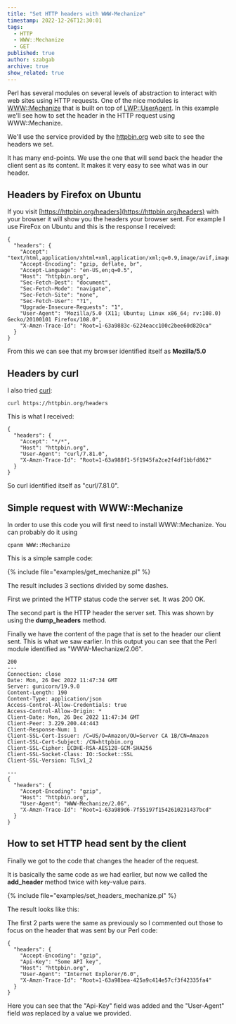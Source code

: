 ```yaml
---
title: "Set HTTP headers with WWW-Mechanize"
timestamp: 2022-12-26T12:30:01
tags:
  - HTTP
  - WWW::Mechanize
  - GET
published: true
author: szabgab
archive: true
show_related: true
---
```



Perl has several modules on several levels of abstraction to interact with web sites using HTTP requests. One of the nice modules is [WWW::Mechanize](https://metacpan.org/pod/WWW::Mechanize) that is built on top of [LWP::UserAgent](https://metacpan.org/pod/LWP::UserAgent). In this example we'll see how to set the header in the HTTP request using WWW::Mechanize.

We'll use the service provided by the [httpbin.org](https://httpbin.org/) web site to see the headers we set.

It has many end-points. We use the one that will send back the header the client sent as its content. It makes it very easy to see what was in our header.


## Headers by Firefox on Ubuntu

If you visit [https://httpbin.org/headers](https://httpbin.org/headers) with your browser it will show you the headers your browser sent. For example I use FireFox on Ubuntu and this is the response I received:

```
{
  "headers": {
    "Accept": "text/html,application/xhtml+xml,application/xml;q=0.9,image/avif,image/webp,*/*;q=0.8",
    "Accept-Encoding": "gzip, deflate, br",
    "Accept-Language": "en-US,en;q=0.5",
    "Host": "httpbin.org",
    "Sec-Fetch-Dest": "document",
    "Sec-Fetch-Mode": "navigate",
    "Sec-Fetch-Site": "none",
    "Sec-Fetch-User": "?1",
    "Upgrade-Insecure-Requests": "1",
    "User-Agent": "Mozilla/5.0 (X11; Ubuntu; Linux x86_64; rv:108.0) Gecko/20100101 Firefox/108.0",
    "X-Amzn-Trace-Id": "Root=1-63a9883c-6224eacc100c2bee60d820ca"
  }
}
```

From this we can see that my browser identified itself as <b>Mozilla/5.0</b>

## Headers by curl

I also tried [curl](https://curl.se/):

```
curl https://httpbin.org/headers
```

This is what I received:

```
{
  "headers": {
    "Accept": "*/*",
    "Host": "httpbin.org",
    "User-Agent": "curl/7.81.0",
    "X-Amzn-Trace-Id": "Root=1-63a988f1-5f1945fa2ce2f4df1bbfd862"
  }
}
```

So curl identified itself as "curl/7.81.0".


## Simple request with WWW::Mechanize

In order to use this code you will first need to install WWW::Mechanize. You can probably do it using

```
cpanm WWW::Mechanize
```

This is a simple sample code:

{% include file="examples/get_mechanize.pl" %}

The result includes 3 sections divided by some dashes.

First we printed the HTTP status code the server set. It was 200 OK.

The second part is the HTTP header the server set. This was shown by using the <b>dump_headers</b> method.

Finally we have the content of the page that is set to the header our client sent. This is what we saw earlier.
In this output you can see that the Perl module identified as "WWW-Mechanize/2.06".

```
200
---
Connection: close
Date: Mon, 26 Dec 2022 11:47:34 GMT
Server: gunicorn/19.9.0
Content-Length: 190
Content-Type: application/json
Access-Control-Allow-Credentials: true
Access-Control-Allow-Origin: *
Client-Date: Mon, 26 Dec 2022 11:47:34 GMT
Client-Peer: 3.229.200.44:443
Client-Response-Num: 1
Client-SSL-Cert-Issuer: /C=US/O=Amazon/OU=Server CA 1B/CN=Amazon
Client-SSL-Cert-Subject: /CN=httpbin.org
Client-SSL-Cipher: ECDHE-RSA-AES128-GCM-SHA256
Client-SSL-Socket-Class: IO::Socket::SSL
Client-SSL-Version: TLSv1_2

---
{
  "headers": {
    "Accept-Encoding": "gzip",
    "Host": "httpbin.org",
    "User-Agent": "WWW-Mechanize/2.06",
    "X-Amzn-Trace-Id": "Root=1-63a989d6-7f55197f1542610231437bcd"
  }
}
```


## How to set HTTP head sent by the client

Finally we got to the code that changes the header of the request.

It is basically the same code as we had earlier, but now we called the <b>add_header</b> method twice
with key-value pairs.

{% include file="examples/set_headers_mechanize.pl" %}

The result looks like this:

The first 2 parts were the same as previously so I commented out those to focus on the header that was sent by our Perl code:

```
{
  "headers": {
    "Accept-Encoding": "gzip",
    "Api-Key": "Some API key",
    "Host": "httpbin.org",
    "User-Agent": "Internet Explorer/6.0",
    "X-Amzn-Trace-Id": "Root=1-63a98bea-425a9c414e57cf3f42335fa4"
  }
}
```

Here you can see that the "Api-Key" field was added and the "User-Agent" field was replaced by a value we provided.


